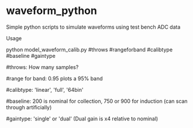 # waveform_python
Simple python scripts to simulate waveforms using test bench ADC data

Usage

python model_waveform_calib.py #throws #rangeforband #calibtype #baseline #gaintype

#throws: How many samples?

#range for band: 0.95 plots a 95% band

#calibtype: 'linear', 'full', '64bin'

#baseline: 200 is nominal for collection, 750 or 900 for induction (can scan through artificially)

#gaintype: 'single' or 'dual' (Dual gain is x4 relative to nominal)